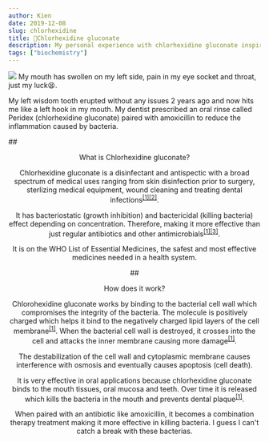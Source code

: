 ```yaml
---
author: Kien
date: 2019-12-08
slug: chlorhexidine
title: 🦷Chlorhexidine gluconate
description: My personal experience with chlorhexidine gluconate inspired me to write a bite-sized explanation on how they work.
tags: ["biochemistry"]
---
```


![](https://images.unsplash.com/photo-1542886961-dafff8e17d1a?ixlib=rb-1.2.1&ixid=eyJhcHBfaWQiOjEyMDd9&auto=format&fit=crop&w=3150&q=80)
My mouth has swollen on my left side, pain in my eye socket and throat, just my luck😫.

My left wisdom tooth erupted without any issues 2 years ago and now hits me like a left hook in my mouth. My dentist prescribed an oral rinse called Peridex (chlorhexidine gluconate) paired with amoxicillin to reduce the inflammation caused by bacteria.

##<center>What is Chlorhexidine gluconate?

Chlorhexidine gluconate is a disinfectant and antispectic with a broad spectrum of medical uses ranging from skin disinfection prior to surgery, sterlizing medical equipment, wound cleaning and treating dental infections<sup><a href="https://chlorhexidinefacts.com/mechanism-of-action.html" target="_blank">[1]</sup></a><sup><a href="https://www.ncbi.nlm.nih.gov/pubmed/16128251" target="_blank">[2]</sup></a>.

It has bacteriostatic (growth inhibition) and bactericidal (killing bacteria) effect depending on concentration. Therefore, making it more effective than just regular antibiotics and other antimicrobials<sup><a href="https://chlorhexidinefacts.com/mechanism-of-action.html" target="_blank">[1]</sup></a><sup><a href="https://www.ncbi.nlm.nih.gov/pmc/articles/PMC6485388" target="_blank">[3]</sup></a>.

It is on the WHO List of Essential Medicines, the safest and most effective medicines needed in a health system.

##<center>How does it work?

Chlorohexidine gluconate works by binding to the bacterial cell wall which compromises the integrity of the bacteria. The molecule is positively charged which helps it bind to the negatively charged lipid layers of the cell membrane<sup><a href="https://chlorhexidinefacts.com/mechanism-of-action.html" target="_blank">[1]</sup></a>.
When the bacterial cell wall is destroyed, it crosses into the cell and attacks the inner membrane causing more damage<sup><a href="https://chlorhexidinefacts.com/mechanism-of-action.html" target="_blank">[1]</sup></a>.

The destabilization of the cell wall and cytoplasmic membrane causes interference with osmosis and eventually causes apoptosis (cell death).

It is very effective in oral applications because chlorhexidine gluconate binds to the mouth tissues, oral mucosa and teeth. Over time it is released which kills the bacteria in the mouth and prevents dental plaque<sup><a href="https://chlorhexidinefacts.com/mechanism-of-action.html" target="_blank">[1]</sup></a>.

When paired with an antibiotic like amoxicillin, it becomes a combination therapy treatment making it more effective in killing bacteria. I guess I can't catch a break with these bacterias.
